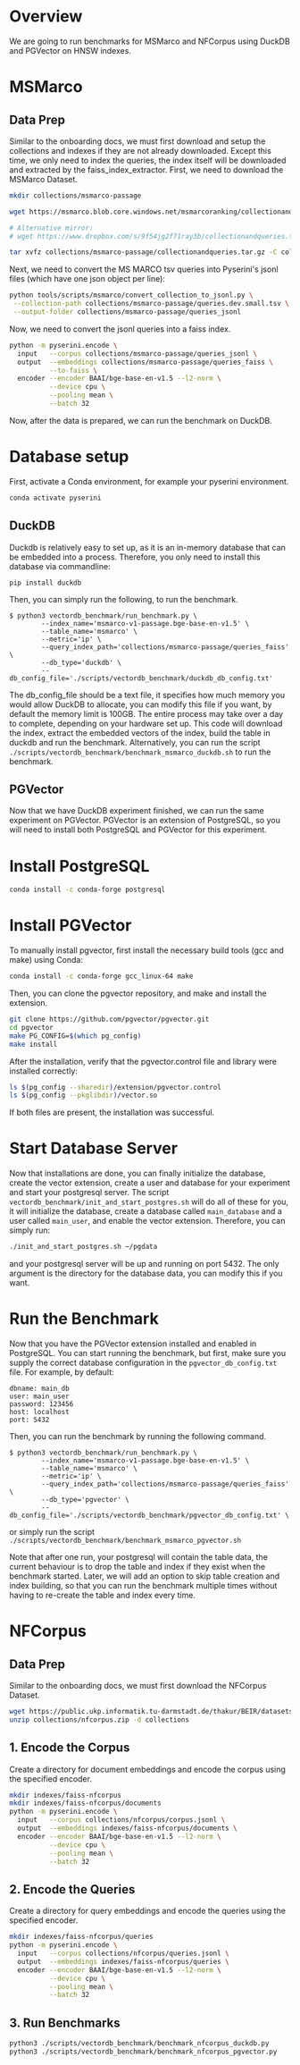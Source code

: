 # Overview
We are going to run benchmarks for MSMarco and NFCorpus using DuckDB and PGVector on HNSW indexes.

# MSMarco

## Data Prep
Similar to the onboarding docs, we must first download and setup the collections and indexes if they are not already downloaded. Except this time, we only need to index the queries, the index itself will be downloaded and extracted by the faiss_index_extractor. First, we need to download the MSMarco Dataset.

```bash
mkdir collections/msmarco-passage

wget https://msmarco.blob.core.windows.net/msmarcoranking/collectionandqueries.tar.gz -P collections/msmarco-passage

# Alternative mirror:
# wget https://www.dropbox.com/s/9f54jg2f71ray3b/collectionandqueries.tar.gz -P collections/msmarco-passage

tar xvfz collections/msmarco-passage/collectionandqueries.tar.gz -C collections/msmarco-passage
```

Next, we need to convert the MS MARCO tsv queries into Pyserini's jsonl files (which have one json object per line):

```bash
python tools/scripts/msmarco/convert_collection_to_jsonl.py \
 --collection-path collections/msmarco-passage/queries.dev.small.tsv \
 --output-folder collections/msmarco-passage/queries_jsonl
```

Now, we need to convert the jsonl queries into a faiss index.

```bash
python -m pyserini.encode \
  input   --corpus collections/msmarco-passage/queries_jsonl \
  output  --embeddings collections/msmarco-passage/queries_faiss \
          --to-faiss \
  encoder --encoder BAAI/bge-base-en-v1.5 --l2-norm \
          --device cpu \
          --pooling mean \
          --batch 32
```

Now, after the data is prepared, we can run the benchmark on DuckDB.

# Database setup
First, activate a Conda environment, for example your pyserini environment.

```bash
conda activate pyserini
```
## DuckDB
Duckdb is relatively easy to set up, as it is an in-memory database that can be embedded into a process. Therefore, you only need to install this database via commandline: 
```
pip install duckdb
```
Then, you can simply run the following, to run the benchmark. 

```
$ python3 vectordb_benchmark/run_benchmark.py \
        --index_name='msmarco-v1-passage.bge-base-en-v1.5' \
        --table_name='msmarco' \
        --metric='ip' \
        --query_index_path='collections/msmarco-passage/queries_faiss' \
        --db_type='duckdb' \
        --db_config_file='./scripts/vectordb_benchmark/duckdb_db_config.txt' 
```
The db_config_file should be a text file, it specifies how much memory you would allow DuckDB to allocate, you can modify this file if you want, by default the memory limit is 100GB. The entire process may take over a day to complete, depending on your hardware set up. This code will download the index, extract the embedded vectors of the index, build the table in duckdb and run the benchmark. Alternatively, you can run the script `./scripts/vectordb_benchmark/benchmark_msmarco_duckdb.sh` to run the benchmark.

## PGVector
Now that we have DuckDB experiment finished, we can run the same experiment on PGVector. PGVector is an extension of PostgreSQL, so you will need to install both PostgreSQL and PGVector for this experiment.

# Install PostgreSQL
```bash
conda install -c conda-forge postgresql
```

# Install PGVector
To manually install pgvector, first install the necessary build tools (gcc and make) using Conda:
```bash
conda install -c conda-forge gcc_linux-64 make
```
Then, you can clone the pgvector repository, and make and install the extension.

```bash
git clone https://github.com/pgvector/pgvector.git
cd pgvector
make PG_CONFIG=$(which pg_config)
make install
```

After the installation, verify that the pgvector.control file and library were installed correctly:
```bash
ls $(pg_config --sharedir)/extension/pgvector.control
ls $(pg_config --pkglibdir)/vector.so
```
If both files are present, the installation was successful.

# Start Database Server
Now that installations are done, you can finally initialize the database, create the vector extension, create a user and database for your experiment and start your postgresql server. The script `vectordb_benchmark/init_and_start_postgres.sh` will do all of these for you, it will initialize the database, create a database called `main_database` and a user called `main_user`, and enable the vector extension. Therefore, you can simply run:
```bash
./init_and_start_postgres.sh ~/pgdata
```
and your postgresql server will be up and running on port 5432. The only argument is the directory for the database data, you can modify this if you want.

# Run the Benchmark
Now that you have the PGVector extension installed and enabled in PostgreSQL. You can start running the benchmark, but first, make sure you supply the correct database configuration in the `pgvector_db_config.txt` file. For example, by default:

```
dbname: main_db
user: main_user
password: 123456
host: localhost
port: 5432
```

Then, you can run the benchmark by running the following command. 

```
$ python3 vectordb_benchmark/run_benchmark.py \
        --index_name='msmarco-v1-passage.bge-base-en-v1.5' \
        --table_name='msmarco' \
        --metric='ip' \
        --query_index_path='collections/msmarco-passage/queries_faiss' \
        --db_type='pgvector' \
        --db_config_file='./scripts/vectordb_benchmark/pgvector_db_config.txt' \
```
or simply run the script `./scripts/vectordb_benchmark/benchmark_msmarco_pgvector.sh`

Note that after one run, your postgresql will contain the table data, the current behaviour is to drop the table and index if they exist when the benchmark started. Later, we will add an option to skip table creation and index building, so that you can run the benchmark multiple times without having to re-create the table and index every time.

# NFCorpus

## Data Prep
Similar to the onboarding docs, we must first download the NFCorpus Dataset.

```bash
wget https://public.ukp.informatik.tu-darmstadt.de/thakur/BEIR/datasets/nfcorpus.zip -P collections
unzip collections/nfcorpus.zip -d collections
```

## 1. Encode the Corpus
Create a directory for document embeddings and encode the corpus using the specified encoder.

```bash
mkdir indexes/faiss-nfcorpus
mkdir indexes/faiss-nfcorpus/documents
python -m pyserini.encode \
  input   --corpus collections/nfcorpus/corpus.jsonl \
  output  --embeddings indexes/faiss-nfcorpus/documents \
  encoder --encoder BAAI/bge-base-en-v1.5 --l2-norm \
          --device cpu \
          --pooling mean \
          --batch 32
```

## 2. Encode the Queries
Create a directory for query embeddings and encode the queries using the specified encoder.

```bash
mkdir indexes/faiss-nfcorpus/queries
python -m pyserini.encode \
  input   --corpus collections/nfcorpus/queries.jsonl \
  output  --embeddings indexes/faiss-nfcorpus/queries \
  encoder --encoder BAAI/bge-base-en-v1.5 --l2-norm \
          --device cpu \
          --pooling mean \
          --batch 32
```

## 3. Run Benchmarks

```bash
python3 ./scripts/vectordb_benchmark/benchmark_nfcorpus_duckdb.py 
python3 ./scripts/vectordb_benchmark/benchmark_nfcorpus_pgvector.py
